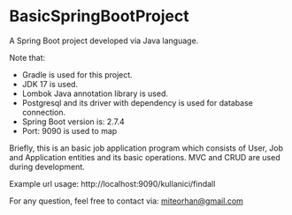 # BasicSpringBootProject
A Spring Boot project developed via Java language. 

Note that:
  - Gradle is used for this project.
  - JDK 17 is used.
  - Lombok Java annotation library is used.
  - Postgresql and its driver with dependency is used for database connection.
  - Spring Boot version is: 2.7.4
  - Port: 9090 is used to map

Briefly, this is an basic job application program which consists of User, Job and Application entities and its basic operations.
MVC and CRUD are used during development.

Example url usage:
http://localhost:9090/kullanici/findall

For any question, feel free to contact via: miteorhan@gmail.com
